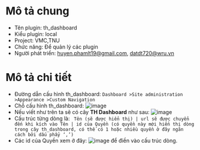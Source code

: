 # Mô tả chung
 - Tên plugin: th_dashboard
 - Kiểu plugin: local
 - Project: VMC,TNU
 - Chức năng: Để quản lý các plugin
 - Người phát triển: huyen.phamlt19@gmail.com, datdt720@wru.vn
# Mô tả chi tiết
- Đường dẫn cấu hình  th_dashboard:
    `Dashboard >Site administration >Appearance >Custom Navigation`
- Chỗ cấu hình  th_dashboard:
    ![image](https://user-images.githubusercontent.com/66956549/156348553-fc66b341-62bb-4d6f-8f49-cf32e9feb45c.png)
- Nếu viết như trên ta sẽ có cây **TH Dashboard** như sau:
    ![image](https://user-images.githubusercontent.com/66956549/156348673-dbee3323-a2f2-4a0d-9e17-123034b2bf1c.png)
- Cấu trúc từng dòng là:
    ` Tên (sẽ được hiển thị) | url sẽ được chuyển đến khi kích vào Tên | id của Quyền (có quyền này mới hiển thị dòng trong cây th_dashboard, có thể có 1 hoặc nhiều quyền ở đây ngăn cách bởi dấu phẩy ‘,’)`
- Các id của Quyền xem ở đây:
    ![image](https://user-images.githubusercontent.com/66956549/156349009-0abf5afa-bb02-4f09-8759-3c593b618619.png)
để điền vào cấu trúc dòng.